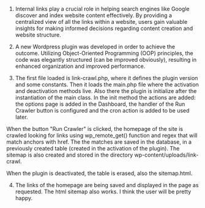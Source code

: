 1. Internal links play a crucial role in helping search engines like Google discover and index website content effectively. By providing a centralized view of all the links within a website, users gain valuable insights for making informed decisions regarding content creation and website structure.

2. A new Wordpress plugin was developed in order to achieve the outcome. Utilizing Object-Oriented Programming (OOP) principles, the code was elegantly structured (can be improved obviously), resulting in enhanced organization and improved performance.

3. The first file loaded is link-crawl.php, where it defines the plugin version and some constants. Then it loads the main.php file where the activation and deactivation methods live. Also there the plugin is initialize after the instantiation of the main class. In the init method the actions are added: the options page is added in the Dashboard, the handler of the Run Crawler button is configured and the cron action is added to be used later.

When the button "Run Crawler" is clicked, the homepage of the site is crawled looking for links using wp_remote_get() function and regex that will match anchors with href. The the matches are saved in the database, in a previously created table (created in the activation of the plugin). The sitemap is also created and stored in the directory wp-content/uploads/link-crawl.

When the plugin is deactivated, the table is erased, also the sitemap.html.

4. The links of the homepage are being saved and displayed in the page as requested. The html sitemap also works. I think the user will be pretty happy.
